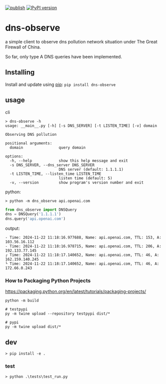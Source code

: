 [![publish](https://github.com/xavierskip/dns-observe/actions/workflows/publish-to-test-pypi.yml/badge.svg)](https://github.com/xavierskip/dns-observe/actions) [![PyPI version](https://badge.fury.io/py/dns-observe.svg?icon=si%3Apython)](https://badge.fury.io/py/dns-observe)

# dns-observe
a simple client to observe dns pollution network situation under The Great Firewall of China.

So far, only type A DNS queries have been implemented.

## Installing
Install and update using [pip](https://pypi.org/project/dns-observe/):
`pip install dns-observe`

## usage
cli
```
> dns-observe -h
usage: __main__.py [-h] [-s DNS_SERVER] [-t LISTEN_TIME] [-v] domain

Observing DNS pollution

positional arguments:
  domain                query domain

options:
  -h, --help            show this help message and exit
  -s DNS_SERVER, --dns_server DNS_SERVER
                        DNS server (default: 1.1.1.1)
  -t LISTEN_TIME, --listen_time LISTEN_TIME
                        listen time (default: 5)
  -v, --version         show program's version number and exit
```

python:

`> python -m dns_observe api.openai.com`

```python
from dns_observe import DNSQuery
dns = DNSQuery('1.1.1.1')
dns.query('api.openai.com')
```

output:
```
- Time: 2024-11-22 11:18:16.977688, Name: api.openai.com, TTL: 153, A: 103.56.16.112
- Time: 2024-11-22 11:18:16.978715, Name: api.openai.com, TTL: 206, A: 192.133.77.145
┌ Time: 2024-11-22 11:18:17.140652, Name: api.openai.com, TTL: 46, A: 162.159.140.245
└ Time: 2024-11-22 11:18:17.140652, Name: api.openai.com, TTL: 46, A: 172.66.0.243
```

### How to Packaging Python Projects
https://packaging.python.org/en/latest/tutorials/packaging-projects/

```
python -m build

# testpypi
py -m twine upload --repository testpypi dist/*

# pypi
py -m twine upload dist/*
```

## dev

`> pip install -e .`

### test

`> python .\tests\test_run.py`
